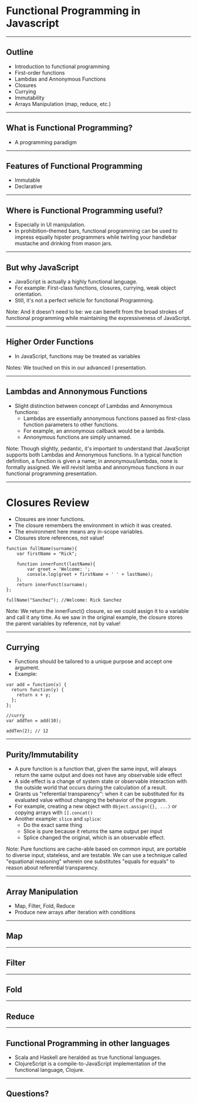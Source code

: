 # Functional Programming in Javascript

---

## Outline
- Introduction to functional programming
- First-order functions
- Lambdas and Annonymous Functions
- Closures
- Currying
- Immutability
- Arrays Manipulation (map, reduce, etc.)

---

## What is Functional Programming?
- A programming paradigm

----

## Features of Functional Programming
- Immutable
- Declarative

----

## Where is Functional Programming useful?
- Especially in UI manipulation.
- In prohibition-themed bars, functional programming can be used to impress equally hipster programmers while twirling your handlebar mustache and drinking from mason jars.

----

## But why JavaScript
- JavaScript is actually a highly functional language.
- For example: First-class functions, closures, currying, weak object orientation.
- Still, it's not a perfect vehicle for functional Programming.

Note: And it doesn't need to be: we can benefit from the broad strokes of functional programming while maintaining the expressiveness of JavaScript.

---

## Higher Order Functions
- In JavaScript, functions may be treated as variables

Notes: We touched on this in our advanced I presentation.

----

## Lambdas and Annonymous Functions
- Slight distinction between concept of Lambdas and Annonymous functions:
    - Lambdas are essentially annonymous functions passed as first-class function parameters to other functions.
    - For example, an annonymous callback would be a lambda.
    - Annonymous functions are simply unnamed.

Note: Though slightly, pedantic, it's important to understand that JavaScript supports both Lambdas and Annonymous functions. In a typical function definition, a function is given a name; in annonymous/lambdas, none is formally assigned. We will revisit lamba and annonymous functions in our functional programming presentation.


----

# Closures Review
- Closures are inner functions.
- The closure remembers the environment in which it was created.
- The environment here means any in-scope variables.
- Closures store references, not value!

```
function fullName(surname){
    var firstName = "Rick";

    function innerFunct(lastName){
        var greet = 'Welcome: ';
        console.log(greet + firstName + ' ' + lastName);
    };
    return innerFunct(surname);
};

fullName("Sanchez"); //Welcome: Rick Sanchez
```

Note: We return the innerFunct() closure, so we could assign it to a variable and call it any time. As we saw in the original example, the closure stores the parent variables by reference, not by value!

----

## Currying
- Functions should be tailored to a unique purpose and accept one argument.
- Example:

```
var add = function(x) {
  return function(y) {
    return x + y;
  };
};

//curry
var addTen = add(10);

addTen(2); // 12
```

---

## Purity/Immutability
- A pure function is a function that, given the same input, will always return the same output and does not have any observable side effect
- A side effect is a change of system state or observable interaction with the outside world that occurs during the calculation of a result.
- Grants us "referential transparency": when it can be substituted for its evaluated value without changing the behavior of the program.
- For example, creating a new object with `Object.assign({}, ...)` or copying arrays with `[].concat()`
- Another example: `slice` and `splice`:
    - Do the exact same thing
    - Slice is pure because it returns the same output per input
    - Splice changed the original, which is an observable effect.

Note: Pure functions are cache-able based on common input, are portable to diverse input, stateless, and are testable. We can use a technique called "equational reasoning" wherein one substitutes "equals for equals" to reason about referential transparency.

---

## Array Manipulation
- Map, Filter, Fold, Reduce
- Produce new arrays after iteration with conditions

----

## Map

----

## Filter

----

## Fold

----

## Reduce

---

## Functional Programming in other languages
- Scala and Haskell are heralded as true functional languages.
- ClojureScript is a compile-to-JavaScript implementation of the functional language, Clojure.

----

## Questions?
